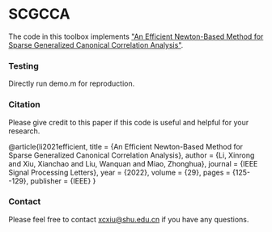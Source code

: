 # SCGCCA
The code in this toolbox implements ["An Efficient Newton-Based Method for Sparse Generalized Canonical Correlation Analysis"](https://ieeexplore.ieee.org/abstract/document/9619966).


### Testing
Directly run demo.m for reproduction.


### Citation
Please give credit to this paper if this code is useful and helpful for your research.

@article{li2021efficient,
      title     = {An Efficient Newton-Based Method for Sparse Generalized Canonical Correlation Analysis},
      author    = {Li, Xinrong and Xiu, Xianchao and Liu, Wanquan and Miao, Zhonghua},
      journal   = {IEEE Signal Processing Letters},
      year      = {2022},
      volume    = {29},
      pages     = {125--129},
      publisher = {IEEE}
     }


### Contact 
Please feel free to contact xcxiu@shu.edu.cn if you have any questions.
